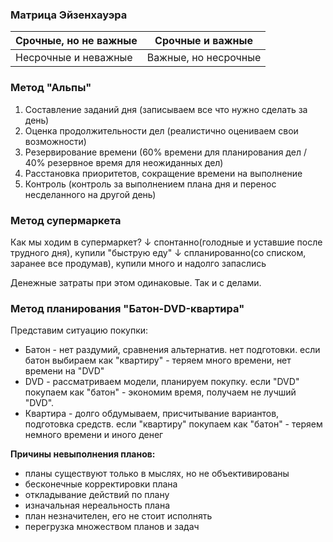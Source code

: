 ### Матрица Эйзенхауэра

| Срочные, но не важные | Срочные и важные     |
| --------------------- | -------------------- |
| Несрочные и неважные  | Важные, но несрочные | 

### Метод "Альпы"
1. Составление заданий дня (записываем все что нужно сделать за день)
2. Оценка продолжительности дел (реалистично оцениваем свои возможности)
3. Резервирование времени (60% времени для планирования дел / 40% резервное время для неожиданных дел)
4. Расстановка приоритетов, сокращение времени на выполнение 
5. Контроль (контроль за выполнением плана дня и перенос несделанного на другой день)

### Метод супермаркета

Как мы ходим в супермаркет?
↓
спонтанно(голодные и уставшие после трудного дня), купили "быструю еду" 
↓
спланированно(со списком, заранее все продумав), купили много и надолго запаслись 

Денежные затраты при этом одинаковые. Так и с делами.

### Метод планирования "Батон-DVD-квартира"

Представим ситуацию покупки:
- Батон - нет раздумий, сравнения альтернатив. нет подготовки. если батон выбираем как "квартиру" - теряем много времени, нет времени на "DVD"
- DVD - рассматриваем модели, планируем покупку. если "DVD" покупаем как "батон" - экономим время, получаем не лучший "DVD".
- Квартира - долго обдумываем, присчитывание вариантов, подготовка средств. если "квартиру" покупаем как "батон" - теряем немного времени и иного денег 

**Причины невыполнения планов:**
- планы существуют только в мыслях, но не объективированы
- бесконечные корректировки плана
- откладывание действий по плану
- изначальная нереальность плана
- план незначителен, его не стоит исполнять
- перегрузка множеством планов и задач